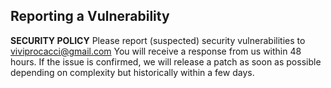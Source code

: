 ## Reporting a Vulnerability

**SECURITY POLICY**
Please report (suspected) security vulnerabilities
to viviprocacci@gmail.com You will receive a response
from us within 48 hours. If the issue is confirmed, 
we will release a patch as soon as possible depending on 
complexity but historically within a few days.
